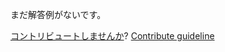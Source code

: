 
まだ解答例がないです。

[コントリビュートしませんか](https://github.com/BFEdev/BFE.dev-solutions/blob/main/problem/implement-math-pow_ja.md)?  [Contribute guideline](https://github.com/BFEdev/BFE.dev-solutions#how-to-contribute)
